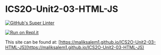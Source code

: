 # ICS2O-Unit2-03-HTML-JS

[![GitHub's Super Linter](https://github.com/maliksalem1/ICS2O-Unit2-03-HTML-JS/workflows/GitHub's%20Super%20Linter/badge.svg)](https://github.com/maliksalem1/ICS2O-Unit2-03-HTML-JS/actions)

[![Run on Repl.it](https://repl.it/badge/github/maliksalem1/ICS2O-Unit2-03-HTML-JS)](https://repl.it/github/maliksalem1/ICS2O-Unit2-03-HTML-JS)

This site can be found at: [https://maliksalem1.github.io/ICS2O-Unit2-03-HTML-JS](https://maliksalem1.github.io/ICS2O-Unit2-03-HTML-JS)
